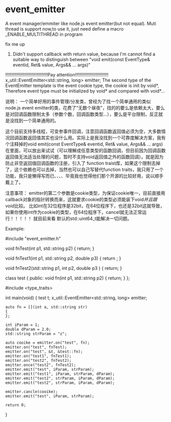 # event_emitter
A event manager/emmiter like node.js event emitter(but not equal). 
Muti thread is support now,to use it, just need define a macro _ENABLE_MULTITHREAD in program

fix me up
1) Didn't support callback with return value, because I'm cannot find a suitable way to 
distinguish between "void emit(const EventType& eventid, Ret& value, Args&& ... args)" 

!!!!!!!!!!!!!!!!!!!!!!!!!!!!!!!!!Pay attention!!!!!!!!!!!!!!!!!!!!!!!!!!
x_util::EventEmitter<std::string, long> emitter;
The second type of the EventEmitter template is the event cookie type, the cookie is init by void*,
Therefore event type must be initialized by void* and compared with void*...

说明：
一个简单好用的事件管理/分发类，曾经为了找一个简单通用的类似node.js event emitter的类，花费了“无数个昼夜”，找的的要么是依赖太大，要么是对回调函数限制太多（参数个数，回调函数类型...），要么是平台限制，反正就是没找到一个简单通用的。

这个目前支持多线程，可变参事件回调，注意回调函数返回值必须为空，大多数情况回调函数返回值其实也没什么用。实际上是我没找到一个可靠度解决方案，我有个注释掉的void emit(const EventType& eventid, Ret& value, Args&& ... args)在里面，可以放出来试试（可以理解成任意类型的函数回调，但目前因为回调函数返回值无法适当处理的问题，暂时不支持void返回值之外的函数回调）。就是因为防止非空返回值回调函数的注册，引入了 function traist库，如果这个限制去掉了，这个依赖也可以去掉，当然也可以自己写替代function traits，我只用了一个功能，我只是懒得写而已、、、、毕竟我也觉得他们那个开源的比较好用，说以顺手戴上了。

注意事项：
emitter的第二个参数是cookie类型，为保证cookie唯一，目前直接用callback对象的指针转换而来，这就要求cookie的类型必须能装下void*并且跟void*比较。
比如int在32位程序是32bit，在64位程序下，也还是32bit这就导致，如果你使用int作为cookie的类型，在64位程序下，cancel就无法正常运行！！！！！
就目前来看 默认的std::uint64_t能解决一切问题。


Example:

#include "event_emitter.h"

void fnTest(int p1, std::string p2)
{
	return;
}

void fnTest1(int p1, std::string p2, double p3)
{
	return ;
}

void fnTest2(std::string p1, int p2, double p3 )
{
	return;
}

class test
{
public:
	void fn(int p1, std::string p2)
	{
		return;
	}
};

#include <type_traits>

int main(void)
{
	test t;
	x_util::EventEmitter<std::string, long> emitter;
	
	auto fn = [](int a, std::string str)
	{ 
	};

	int iParam = 1;
	double dParam = 2.0;
	std::string strParam = "z";

	auto cooike = emitter.on("test", fn);
	emitter.on("test", fnTest);
	emitter.on("test", &t, &test::fn);
	emitter.on("test1", fnTest1);
	emitter.on("test2", fnTest2);
	emitter.once("test2", fnTest2);
	emitter.emit("test", iParam, strParam);
	emitter.emit("test1", iParam, strParam, dParam);
	emitter.emit("test2", strParam, iParam, dParam);
	emitter.emit("test2", strParam, iParam, dParam);

	emitter.cancle(cooike);
	emitter.emit("test", iParam, strParam);

	return 0;
}


